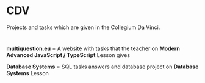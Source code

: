 # CDV
Projects and tasks which are given in the Collegium Da Vinci.

#
**multiquestion.eu** = A website with tasks that the teacher on **Modern Advanced JavaScript / TypeScript** Lesson gives

**Database Systems** = SQL tasks answers and database project on **Database Systems** Lesson
